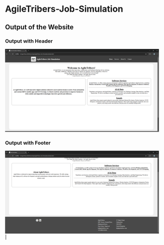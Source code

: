 # AgileTribers-Job-Simulation

## Output of the Website

### Output with Header

![op1](screenshots/home-1.png)

### Output with Footer

![op2](screenshots/home-2.png) |
